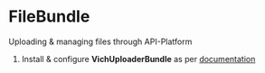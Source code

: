 # FileBundle

Uploading & managing files through API-Platform

1. Install & configure **VichUploaderBundle** as per [documentation](https://github.com/dustin10/VichUploaderBundle/blob/master/Resources/doc/installation.md)





